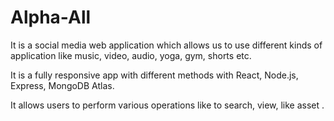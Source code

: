 
# Alpha-All

It is a social media web application which allows us to use different kinds of application like music, video, audio, yoga,
gym, shorts etc.

It is a fully responsive app with different methods with React, Node.js, Express, MongoDB Atlas.

It allows users to perform various operations like to search, view, like asset .
